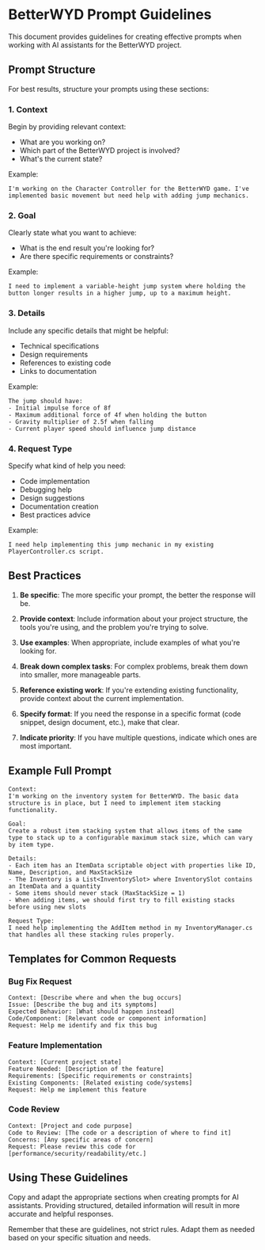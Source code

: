 # BetterWYD Prompt Guidelines

This document provides guidelines for creating effective prompts when working with AI assistants for the BetterWYD project.

## Prompt Structure

For best results, structure your prompts using these sections:

### 1. Context

Begin by providing relevant context:
- What are you working on?
- Which part of the BetterWYD project is involved?
- What's the current state?

Example:
```
I'm working on the Character Controller for the BetterWYD game. I've implemented basic movement but need help with adding jump mechanics.
```

### 2. Goal

Clearly state what you want to achieve:
- What is the end result you're looking for?
- Are there specific requirements or constraints?

Example:
```
I need to implement a variable-height jump system where holding the button longer results in a higher jump, up to a maximum height.
```

### 3. Details

Include any specific details that might be helpful:
- Technical specifications
- Design requirements
- References to existing code
- Links to documentation

Example:
```
The jump should have:
- Initial impulse force of 8f
- Maximum additional force of 4f when holding the button
- Gravity multiplier of 2.5f when falling
- Current player speed should influence jump distance
```

### 4. Request Type

Specify what kind of help you need:
- Code implementation
- Debugging help
- Design suggestions
- Documentation creation
- Best practices advice

Example:
```
I need help implementing this jump mechanic in my existing PlayerController.cs script.
```

## Best Practices

1. **Be specific**: The more specific your prompt, the better the response will be.

2. **Provide context**: Include information about your project structure, the tools you're using, and the problem you're trying to solve.

3. **Use examples**: When appropriate, include examples of what you're looking for.

4. **Break down complex tasks**: For complex problems, break them down into smaller, more manageable parts.

5. **Reference existing work**: If you're extending existing functionality, provide context about the current implementation.

6. **Specify format**: If you need the response in a specific format (code snippet, design document, etc.), make that clear.

7. **Indicate priority**: If you have multiple questions, indicate which ones are most important.

## Example Full Prompt

```
Context:
I'm working on the inventory system for BetterWYD. The basic data structure is in place, but I need to implement item stacking functionality.

Goal:
Create a robust item stacking system that allows items of the same type to stack up to a configurable maximum stack size, which can vary by item type.

Details:
- Each item has an ItemData scriptable object with properties like ID, Name, Description, and MaxStackSize
- The Inventory is a List<InventorySlot> where InventorySlot contains an ItemData and a quantity
- Some items should never stack (MaxStackSize = 1)
- When adding items, we should first try to fill existing stacks before using new slots

Request Type:
I need help implementing the AddItem method in my InventoryManager.cs that handles all these stacking rules properly.
```

## Templates for Common Requests

### Bug Fix Request

```
Context: [Describe where and when the bug occurs]
Issue: [Describe the bug and its symptoms]
Expected Behavior: [What should happen instead]
Code/Component: [Relevant code or component information]
Request: Help me identify and fix this bug
```

### Feature Implementation

```
Context: [Current project state]
Feature Needed: [Description of the feature]
Requirements: [Specific requirements or constraints]
Existing Components: [Related existing code/systems]
Request: Help me implement this feature
```

### Code Review

```
Context: [Project and code purpose]
Code to Review: [The code or a description of where to find it]
Concerns: [Any specific areas of concern]
Request: Please review this code for [performance/security/readability/etc.]
```

## Using These Guidelines

Copy and adapt the appropriate sections when creating prompts for AI assistants. Providing structured, detailed information will result in more accurate and helpful responses.

Remember that these are guidelines, not strict rules. Adapt them as needed based on your specific situation and needs.
